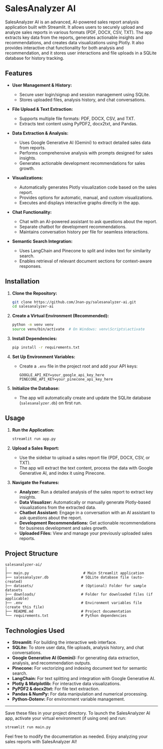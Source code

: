 # SalesAnalyzer AI

SalesAnalyzer AI is an advanced, AI-powered sales report analysis application built with Streamlit. It allows users to securely upload and analyze sales reports in various formats (PDF, DOCX, CSV, TXT). The app extracts key data from the reports, generates actionable insights and recommendations, and creates data visualizations using Plotly. It also provides interactive chat functionality for both analysis and recommendation, and it stores user interactions and file uploads in a SQLite database for history tracking.

## Features

- **User Management & History:**

  - Secure user login/signup and session management using SQLite.
  - Stores uploaded files, analysis history, and chat conversations.

- **File Upload & Text Extraction:**

  - Supports multiple file formats: PDF, DOCX, CSV, and TXT.
  - Extracts text content using PyPDF2, docx2txt, and Pandas.

- **Data Extraction & Analysis:**

  - Uses Google Generative AI (Gemini) to extract detailed sales data from reports.
  - Performs comprehensive analysis with prompts designed for sales insights.
  - Generates actionable development recommendations for sales growth.

- **Visualizations:**

  - Automatically generates Plotly visualization code based on the sales report.
  - Provides options for automatic, manual, and custom visualizations.
  - Executes and displays interactive graphs directly in the app.

- **Chat Functionality:**

  - Chat with an AI-powered assistant to ask questions about the report.
  - Separate chatbot for development recommendations.
  - Maintains conversation history per file for seamless interactions.

- **Semantic Search Integration:**
  - Uses LangChain and Pinecone to split and index text for similarity search.
  - Enables retrieval of relevant document sections for context-aware responses.

## Installation

1. **Clone the Repository:**

   ```bash
   git clone https://github.com/Jnan-py/salesanalyzer-ai.git
   cd salesanalyzer-ai
   ```

2. **Create a Virtual Environment (Recommended):**

   ```bash
   python -m venv venv
   source venv/bin/activate  # On Windows: venv\Scripts\activate
   ```

3. **Install Dependencies:**

   ```bash
   pip install -r requirements.txt
   ```

4. **Set Up Environment Variables:**

   - Create a `.env` file in the project root and add your API keys:
     ```
     GOOGLE_API_KEY=your_google_api_key_here
     PINECONE_API_KEY=your_pinecone_api_key_here
     ```

5. **Initialize the Database:**
   - The app will automatically create and update the SQLite database (`salesanalyzer.db`) on first run.

## Usage

1. **Run the Application:**

   ```bash
   streamlit run app.py
   ```

2. **Upload a Sales Report:**

   - Use the sidebar to upload a sales report file (PDF, DOCX, CSV, or TXT).
   - The app will extract the text content, process the data with Google Generative AI, and index it using Pinecone.

3. **Navigate the Features:**
   - **Analyzer:** Run a detailed analysis of the sales report to extract key insights.
   - **Data Visualizer:** Automatically or manually generate Plotly-based visualizations from the extracted data.
   - **Chatbot Assistant:** Engage in a conversation with an AI assistant to ask questions about the report.
   - **Development Recommendations:** Get actionable recommendations for business development and sales growth.
   - **Uploaded Files:** View and manage your previously uploaded sales reports.

## Project Structure

```
salesanalyzer-ai/
│
├── main.py                         # Main Streamlit application
├── salesanalyzer.db               # SQLite database file (auto-created)
├── datasets/                      # (Optional) Folder for sample datasets
├── downloads/                     # Folder for downloaded files (if applicable)
├── .env                           # Environment variables file (create this file)
├── README.md                      # Project documentation
└── requirements.txt               # Python dependencies
```

## Technologies Used

- **Streamlit:** For building the interactive web interface.
- **SQLite:** To store user data, file uploads, analysis history, and chat conversations.
- **Google Generative AI (Gemini):** For generating data extraction, analysis, and recommendation outputs.
- **Pinecone:** For vectorizing and indexing document text for semantic search.
- **LangChain:** For text splitting and integration with Google Generative AI.
- **Plotly & Matplotlib:** For interactive data visualizations.
- **PyPDF2 & docx2txt:** For file text extraction.
- **Pandas & NumPy:** For data manipulation and numerical processing.
- **Python-Dotenv:** For environment variable management.

---

Save these files in your project directory. To launch the SalesAnalyzer AI app, activate your virtual environment (if using one) and run:

```bash
streamlit run main.py
```

Feel free to modify the documentation as needed. Enjoy analyzing your sales reports with SalesAnalyzer AI!
